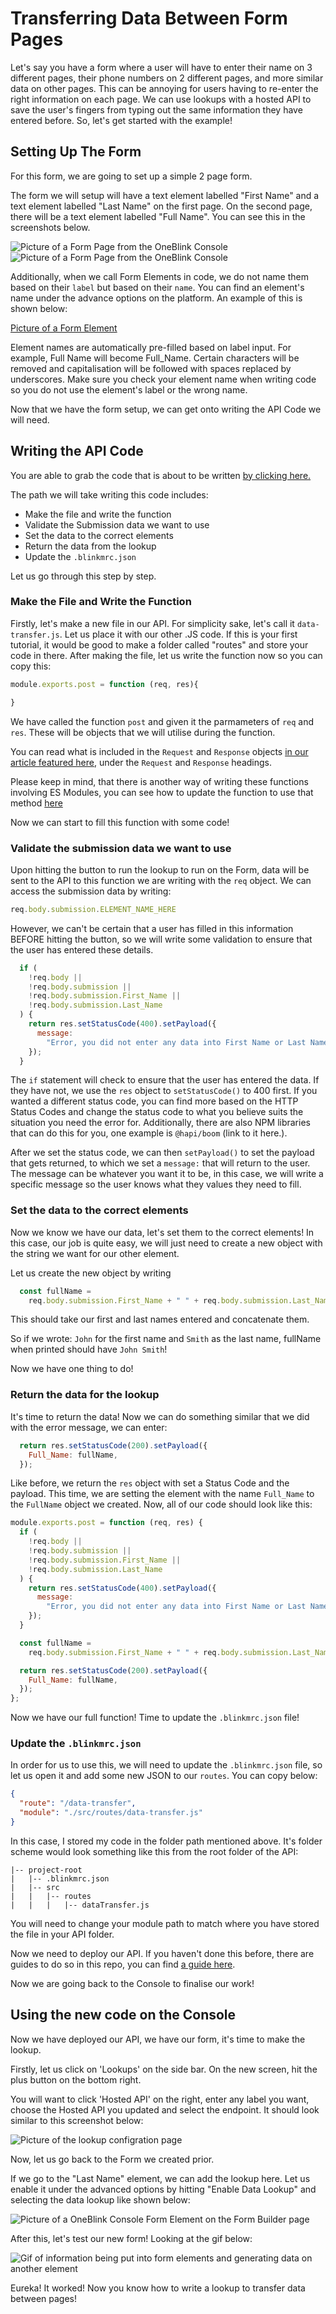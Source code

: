 # Transferring Data Between Form Pages

Let's say you have a form where a user will have to enter their name on 3 different pages, their phone numbers on 2 different pages, and more similar data on other pages. This can be annoying for users having to re-enter the right information on each page. We can use lookups with a hosted API to save the user's fingers from typing out the same information they have entered before. So, let's get started with the example!

## Setting Up The Form

For this form, we are going to set up a simple 2 page form.

The form we will setup will have a text element labelled "First Name" and a text element labelled "Last Name" on the first page. On the second page, there will be a text element labelled "Full Name". You can see this in the screenshots below.

![Picture of a Form Page from the OneBlink Console](../pics/FormPage1.png) 
![Picture of a Form Page from the OneBlink Console](../pics/FormPage2.png) 

Additionally, when we call Form Elements in code, we do not name them based on their `label` but based on their `name`. You can find an element's name under the advance options on the platform. An example of this is shown below:

[Picture of a Form Element](../pics/FormElementName.png)

Element names are automatically pre-filled based on label input. For example, Full Name will become Full_Name. Certain characters will be removed and capitalisation will be followed with spaces replaced by underscores. Make sure you check your element name when writing code so you do not use the element's label or the wrong name.

Now that we have the form setup, we can get onto writing the API Code we will need.

## Writing the API Code

You are able to grab the code that is about to be written [by clicking here.](../../examples/api/lookup-data-transfer)

The path we will take writing this code includes:

- Make the file and write the function
- Validate the Submission data we want to use
- Set the data to the correct elements
- Return the data from the lookup
- Update the `.blinkmrc.json`

Let us go through this step by step.

### Make the File and Write the Function

Firstly, let's make a new file in our API. For simplicity sake, let's call it `data-transfer.js`. Let us place it with our other .JS code. If this is your first tutorial, it would be good to make a folder called "routes" and store your code in there.
After making the file, let us write the function now so you can copy this:

```js
module.exports.post = function (req, res){

}
```

We have called the function `post` and given it the parmameters of `req` and `res`. These will be objects that we will utilise during the function.

You can read what is included in the `Request` and `Response` objects [in our article featured here](../api/handlers.md), under the `Request` and `Response` headings.

Please keep in mind, that there is another way of writing these functions involving ES Modules, you can see how to update the function to use that method [here](./upgrading-to-es-modules.md)

Now we can start to fill this function with some code!

### Validate the submission data we want to use

Upon hitting the button to run the lookup to run on the Form, data will be sent to the API to this function we are writing with the `req` object. We can access the submission data by writing:

```js
req.body.submission.ELEMENT_NAME_HERE
```

However, we can't be certain that a user has filled in this information BEFORE hitting the button, so we will write some validation to ensure that the user has entered these details.

```js
  if (
    !req.body ||
    !req.body.submission ||
    !req.body.submission.First_Name ||
    !req.body.submission.Last_Name
  ) {
    return res.setStatusCode(400).setPayload({
      message:
        "Error, you did not enter any data into First Name or Last Name. Please enter data here.",
    });
  }
```

The `if` statement will check to ensure that the user has entered the data. If they have not, we use the `res` object to `setStatusCode()` to 400 first. If you wanted a different status code, you can find more based on the HTTP Status Codes and change the status code to what you believe suits the situation you need the error for. Additionally, there are also NPM libraries that can do this for you, one example is `@hapi/boom` (link to it here.).

After we set the status code, we can then `setPayload()` to set the payload that gets returned, to which we set a `message:` that will return to the user. The message can be whatever you want it to be, in this case, we will write a specific message so the user knows what they values they need to fill.

### Set the data to the correct elements

Now we know we have our data, let's set them to the correct elements! In this case, our job is quite easy, we will just need to create a new object with the string we want for our other element.

Let us create the new object by writing

```js
  const fullName =
    req.body.submission.First_Name + " " + req.body.submission.Last_Name;
```

This should take our first and last names entered and concatenate them.

So if we wrote: `John` for the first name and `Smith` as the last name, fullName when printed should have `John Smith`!

Now we have one thing to do!

### Return the data for the lookup

It's time to return the data! Now we can do something similar that we did with the error message, we can enter:

```js
  return res.setStatusCode(200).setPayload({
    Full_Name: fullName,
  });
```

Like before, we return the `res` object with set a Status Code and the payload. This time, we are setting the element with the name `Full_Name` to the `FullName` object we created. Now, all of our code should look like this:

```js
module.exports.post = function (req, res) {
  if (
    !req.body ||
    !req.body.submission ||
    !req.body.submission.First_Name ||
    !req.body.submission.Last_Name
  ) {
    return res.setStatusCode(400).setPayload({
      message:
        "Error, you did not enter any data into First Name or Last Name. Please enter data here.",
    });
  }

  const fullName =
    req.body.submission.First_Name + " " + req.body.submission.Last_Name;

  return res.setStatusCode(200).setPayload({
    Full_Name: fullName,
  });
};
```

Now we have our full function! Time to update the `.blinkmrc.json` file!

### Update the `.blinkmrc.json`

In order for us to use this, we will need to update the `.blinkmrc.json` file, so let us open it and add some new JSON to our `routes`.
You can copy below:

```json
{
  "route": "/data-transfer",
  "module": "./src/routes/data-transfer.js"
}
```

In this case, I stored my code in the folder path mentioned above. It's folder scheme would look something like this from the root folder of the API:

```
|-- project-root
|   |-- .blinkmrc.json
|   |-- src
|   |   |-- routes
|   |   |   |-- dataTransfer.js
```

You will need to change your module path to match where you have stored the file in your API folder.

Now we need to deploy our API. If you haven't done this before, there are guides to do so in this repo, you can find [a guide here](../api/hosting-api.md).

Now we are going back to the Console to finalise our work!

## Using the new code on the Console

Now we have deployed our API, we have our form, it's time to make the lookup.

Firstly, let us click on 'Lookups' on the side bar. On the new screen, hit the plus button on the bottom right.

You will want to click 'Hosted API' on the right, enter any label you want, choose the Hosted API you updated and select the endpoint. It should look similar to this screenshot below: 

![Picture of the lookup configration page](../pics/LookupConfiguration.png)

Now, let us go back to the Form we created prior.

If we go to the "Last Name" element, we can add the lookup here. Let us enable it under the advanced options by hitting "Enable Data Lookup" and selecting the data lookup like shown below:

![Picture of a OneBlink Console Form Element on the Form Builder page](../pics/EnablingDataLookup.png)

After this, let's test our new form! Looking at the gif below:

![Gif of information being put into form elements and generating data on another element](../pics/LookupTest.gif)

Eureka! It worked! Now you know how to write a lookup to transfer data between pages!
